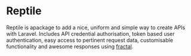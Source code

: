 Reptile
=======

Reptile is apackage to add a nice, uniform and simple way to create APIs with Laravel. Includes API credential 
authorisation, token based user authentication, easy access to pertinent request data, customisable functionality
and awesome responses using [fractal](https://github.com/thephpleague/fractal).
